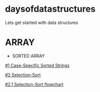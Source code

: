 # daysofdatastructures
Lets get started with data structures 

# ARRAY
* SORTED ARRAY

[#1 Case-Specific Sorted Strings](https://github.com/erkushagra/daysofdatastructures/blob/main/Case-Specific%20Sorted%20of%20Strings)

[#2 Selection-Sort](https://github.com/erkushagra/daysofdatastructures/blob/main/selection_sort)

[#2.1 Selection-Sort flowchart](https://github.com/erkushagra/daysofdatastructures/blob/main/Selection-sort-flowchart.jpg)



